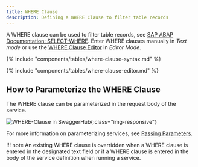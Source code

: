 ```yaml
---
title: WHERE Clause
description: Defining a WHERE Clause to filter table records
---
```


A WHERE clause can be used to filter table records, see [SAP ABAP Documentation: SELECT-WHERE](https://help.sap.com/doc/abapdocu_750_index_htm/7.50/en-us/abapwhere.htm).
Enter WHERE clauses manually in *Text mode* or use the [WHERE Clause Editor](#where-clause-editor) in *Editor Mode*.<br>

{% include "components/tables/where-clause-syntax.md" %}

{% include "components/tables/where-clause-editor.md" %}

## How to Parameterize the WHERE Clause

The WHERE clause can be parameterized in the request body of the service. 

![WHERE-Clause in SwaggerHub](../../assets/images/yunio/swagger-inspector.png){:class="img-responsive"}

For more information on parameterizing services, see [Passing Parameters](../run-services.md/#passing-parameters).

!!! note
    An existing WHERE clause is overridden when a WHERE clause is entered in the designated text field or if a WHERE clause is entered in the body of the service definition when running a service.
